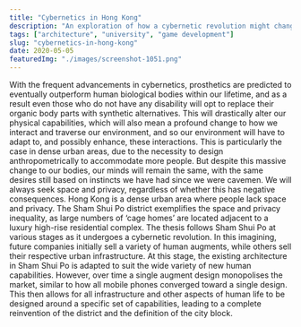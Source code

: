 ```yaml
---
title: "Cybernetics in Hong Kong"
description: "An exploration of how a cybernetic revolution might change the Sham Shui Po district of Hong Kong"
tags: ["architecture", "university", "game development"]
slug: "cybernetics-in-hong-kong"
date: 2020-05-05
featuredImg: "./images/screenshot-1051.png"
---
```



With the frequent advancements in cybernetics, prosthetics are predicted to eventually outperform human biological bodies within our lifetime, and as a result even those who do not have any disability will opt to replace their organic body parts with synthetic alternatives. This will drastically alter our physical capabilities, which will also mean a profound change to how we interact and traverse our environment, and so our environment will have to adapt to, and possibly enhance, these interactions. This is particularly the case in dense urban areas, due to the necessity to design anthropometrically to accommodate more people. But despite this massive change to our bodies, our minds will remain the same, with the same desires still based on instincts we have had since we were cavemen. We will always seek space and privacy, regardless of whether this has negative consequences. Hong Kong is a dense urban area where people lack space and privacy. The Sham Shui Po district exemplifies the space and privacy inequality, as large numbers of ‘cage homes’ are located adjacent to a luxury high-rise residential complex. The thesis follows Sham Shui Po at various stages as it undergoes a cybernetic revolution. In this imagining, future companies initially sell a variety of human augments, while others sell their respective urban infrastructure. At this stage, the existing architecture in Sham Shui Po is adapted to suit the wide variety of new human capabilities. However, over time a single augment design monopolises the market, similar to how all mobile phones converged toward a single design. This then allows for all infrastructure and other aspects of human life to be designed around a specific set of capabilities, leading to a complete reinvention of the district and the definition of the city block.